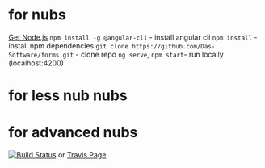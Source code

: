 # for nubs
[Get Node.js](https://nodejs.org/en/)
`npm install -g @angular-cli` - install angular cli
`npm install` - install npm dependencies
`git clone https://github.com/Das-Software/forms.git` - clone repo
`ng serve`, `npm start`- run locally (localhost:4200)

# for less nub nubs

# for advanced nubs


[![Build Status](https://travis-ci.org/Das-Software/forms.svg?branch=master)](https://travis-ci.org/Das-Software/forms) or [Travis Page](https://travis-ci.org/Das-Software/forms)
